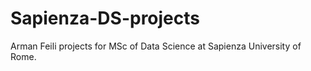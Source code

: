 # Sapienza-DS-projects
Arman Feili projects for MSc of Data Science at Sapienza University of Rome.
